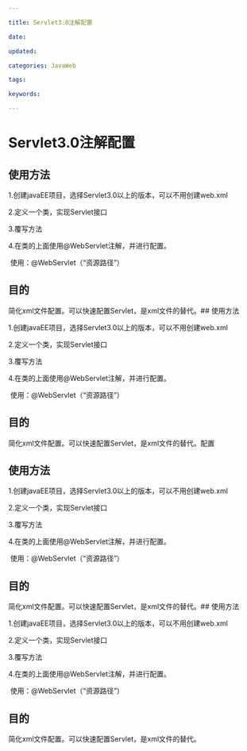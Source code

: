```yaml
---

title: Servlet3.0注解配置

date: 

updated: 

categories: JavaWeb

tags: 

keywords: 

---
```

# Servlet3.0注解配置

## 使用方法

1.创建javaEE项目，选择Servlet3.0以上的版本，可以不用创建web.xml

2.定义一个类，实现Servlet接口

3.覆写方法

4.在类的上面使用@WebServlet注解，并进行配置。

​    使用：@WebServlet（“资源路径”）



## 目的

简化xml文件配置。可以快速配置Servlet，是xml文件的替代。## 使用方法

1.创建javaEE项目，选择Servlet3.0以上的版本，可以不用创建web.xml

2.定义一个类，实现Servlet接口

3.覆写方法

4.在类的上面使用@WebServlet注解，并进行配置。

​    使用：@WebServlet（“资源路径”）



## 目的

简化xml文件配置。可以快速配置Servlet，是xml文件的替代。配置

## 使用方法

1.创建javaEE项目，选择Servlet3.0以上的版本，可以不用创建web.xml

2.定义一个类，实现Servlet接口

3.覆写方法

4.在类的上面使用@WebServlet注解，并进行配置。

​    使用：@WebServlet（“资源路径”）



## 目的

简化xml文件配置。可以快速配置Servlet，是xml文件的替代。## 使用方法

1.创建javaEE项目，选择Servlet3.0以上的版本，可以不用创建web.xml

2.定义一个类，实现Servlet接口

3.覆写方法

4.在类的上面使用@WebServlet注解，并进行配置。

​    使用：@WebServlet（“资源路径”）



## 目的

简化xml文件配置。可以快速配置Servlet，是xml文件的替代。